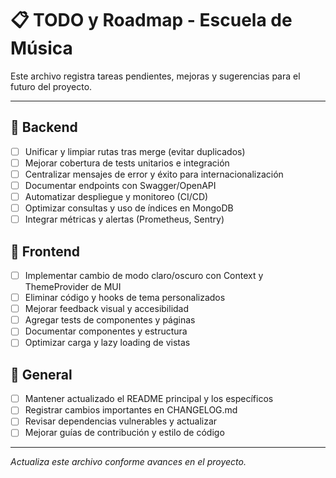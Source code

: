 # 📋 TODO y Roadmap - Escuela de Música

Este archivo registra tareas pendientes, mejoras y sugerencias para el futuro del proyecto.

---

## 🔧 Backend
- [ ] Unificar y limpiar rutas tras merge (evitar duplicados)
- [ ] Mejorar cobertura de tests unitarios e integración
- [ ] Centralizar mensajes de error y éxito para internacionalización
- [ ] Documentar endpoints con Swagger/OpenAPI
- [ ] Automatizar despliegue y monitoreo (CI/CD)
- [ ] Optimizar consultas y uso de índices en MongoDB
- [ ] Integrar métricas y alertas (Prometheus, Sentry)

## 🎨 Frontend
- [ ] Implementar cambio de modo claro/oscuro con Context y ThemeProvider de MUI
- [ ] Eliminar código y hooks de tema personalizados
- [ ] Mejorar feedback visual y accesibilidad
- [ ] Agregar tests de componentes y páginas
- [ ] Documentar componentes y estructura
- [ ] Optimizar carga y lazy loading de vistas

## 📝 General
- [ ] Mantener actualizado el README principal y los específicos
- [ ] Registrar cambios importantes en CHANGELOG.md
- [ ] Revisar dependencias vulnerables y actualizar
- [ ] Mejorar guías de contribución y estilo de código

---

*Actualiza este archivo conforme avances en el proyecto.*
